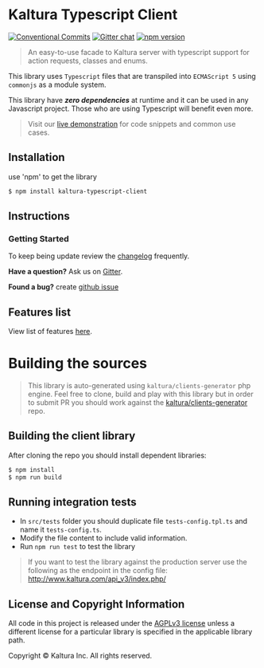 # Kaltura Typescript Client

[![Conventional Commits](https://img.shields.io/badge/Conventional%20Commits-1.0.0-yellow.svg)](https://conventionalcommits.org) [![Gitter chat](https://badges.gitter.im/kaltura-ng/kaltura-ng.png)](https://gitter.im/kaltura-ng/kaltura-ng) [![npm version](https://badge.fury.io/js/kaltura-typescript-client.svg)](https://badge.fury.io/js/kaltura-typescript-client)

> An easy-to-use facade to Kaltura server with typescript support for action requests, classes and enums.

This library uses `Typescript` files that are transpiled  into `ECMAScript 5` using `commonjs` as a module system.

This library have **_zero dependencies_** at runtime and it can be used in any Javascript project. Those who are using Typescript will benefit even more.

 >Visit our [live demonstration](https://goo.gl/c02JX2) for code snippets and common use cases.

## Installation

use 'npm' to get the library
```bash
$ npm install kaltura-typescript-client
```

## Instructions

### Getting Started
To keep being update review the [changelog](CHANGELOG.md) frequently.

 **Have a question?** Ask us on [Gitter](https://gitter.im/kaltura-ng/kaltura-ng).

 **Found a bug?** create [github issue](https://github.com/kaltura/KalturaGeneratedAPIClientsTypescript/issues)



## Features list
View list of features [here](features.md).

# Building the sources
> This library is auto-generated using `kaltura/clients-generator` php engine. Feel free to clone, build and play with this library but in order to submit PR you should work against the [kaltura/clients-generator](https://github.com/kaltura/clients-generator) repo.


## Building the client library
After cloning the repo you should install dependent libraries:
```bash
$ npm install
$ npm run build
```

## Running integration tests
- In `src/tests` folder you should duplicate file `tests-config.tpl.ts` and name it `tests-config.ts`.
- Modify the file content to include valid information.
- Run `npm run test` to test the library

> If you want to test the library against the production server use the following as the endpoint in the config file: http://www.kaltura.com/api_v3/index.php/


## License and Copyright Information
All code in this project is released under the [AGPLv3 license](http://www.gnu.org/licenses/agpl-3.0.html) unless a different license for a particular library is specified in the applicable library path.

Copyright © Kaltura Inc. All rights reserved.